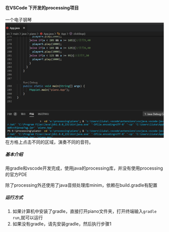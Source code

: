 #### 在VSCode 下开发的processing项目

一个电子钢琴
![part6](part6.gif)
在方格上点击不同的区域，演奏不同的音符。

##### 基本介绍

​	用gradle和vscode开发完成，使用java的processing库，并没有使用processing的官方PDE

​	除了processing外还使用了java音频处理库minim，依赖在build.gradle有配置

##### 运行方式

1. 如果计算机中安装了gradle，直接打开piano文件夹，打开终端输入`gradle run`,就可以运行
2. 如果没有gradle，请先安装gradle，然后执行步骤1